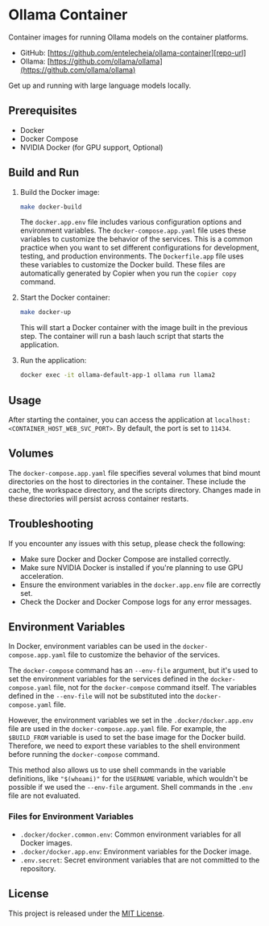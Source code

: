# Ollama Container

Container images for running Ollama models on the container platforms.

- GitHub: [https://github.com/entelecheia/ollama-container][repo-url]
- Ollama: [https://github.com/ollama/ollama](https://github.com/ollama/ollama)

Get up and running with large language models locally.

## Prerequisites

- Docker
- Docker Compose
- NVIDIA Docker (for GPU support, Optional)

## Build and Run

1. Build the Docker image:

   ```bash
   make docker-build
   ```

   The `docker.app.env` file includes various configuration options and environment variables. The `docker-compose.app.yaml` file uses these variables to customize the behavior of the services. This is a common practice when you want to set different configurations for development, testing, and production environments. The `Dockerfile.app` file uses these variables to customize the Docker build. These files are automatically generated by Copier when you run the `copier copy` command.

2. Start the Docker container:

   ```bash
   make docker-up
   ```

   This will start a Docker container with the image built in the previous step. The container will run a bash lauch script that starts the application.

3. Run the application:

   ```bash
   docker exec -it ollama-default-app-1 ollama run llama2
   ```

## Usage

After starting the container, you can access the application at `localhost:<CONTAINER_HOST_WEB_SVC_PORT>`. By default, the port is set to `11434`.

## Volumes

The `docker-compose.app.yaml` file specifies several volumes that bind mount directories on the host to directories in the container. These include the cache, the workspace directory, and the scripts directory. Changes made in these directories will persist across container restarts.

## Troubleshooting

If you encounter any issues with this setup, please check the following:

- Make sure Docker and Docker Compose are installed correctly.
- Make sure NVIDIA Docker is installed if you're planning to use GPU acceleration.
- Ensure the environment variables in the `docker.app.env` file are correctly set.
- Check the Docker and Docker Compose logs for any error messages.

## Environment Variables

In Docker, environment variables can be used in the `docker-compose.app.yaml` file to customize the behavior of the services.

The `docker-compose` command has an `--env-file` argument, but it's used to set the environment variables for the services defined in the `docker-compose.yaml` file, not for the `docker-compose` command itself. The variables defined in the `--env-file` will not be substituted into the `docker-compose.yaml` file.

However, the environment variables we set in the `.docker/docker.app.env` file are used in the `docker-compose.app.yaml` file. For example, the `$BUILD_FROM` variable is used to set the base image for the Docker build. Therefore, we need to export these variables to the shell environment before running the `docker-compose` command.

This method also allows us to use shell commands in the variable definitions, like `"$(whoami)"` for the `USERNAME` variable, which wouldn't be possible if we used the `--env-file` argument. Shell commands in the `.env` file are not evaluated.

### Files for Environment Variables

- `.docker/docker.common.env`: Common environment variables for all Docker images.
- `.docker/docker.app.env`: Environment variables for the Docker image.
- `.env.secret`: Secret environment variables that are not committed to the repository.

## License

This project is released under the [MIT License][license-url].

<!-- Links: -->

[license-image]: https://img.shields.io/github/license/entelecheia/ollama-container
[license-url]: https://github.com/entelecheia/ollama-container/blob/main/LICENSE
[version-image]: https://img.shields.io/github/v/release/entelecheia/ollama-container?sort=semver
[release-date-image]: https://img.shields.io/github/release-date/entelecheia/ollama-container
[release-url]: https://github.com/entelecheia/ollama-container/releases
[repo-url]: https://github.com/entelecheia/ollama-container
[changelog]: https://github.com/entelecheia/ollama-container/blob/main/CHANGELOG.md
[contributing guidelines]: https://github.com/entelecheia/ollama-container/blob/main/CONTRIBUTING.md

<!-- Links: -->
